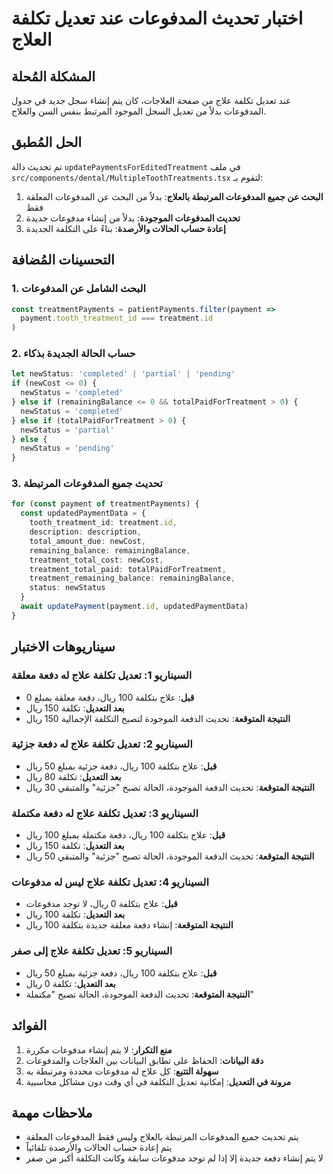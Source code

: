 # اختبار تحديث المدفوعات عند تعديل تكلفة العلاج

## المشكلة المُحلة
عند تعديل تكلفة علاج من صفحة العلاجات، كان يتم إنشاء سجل جديد في جدول المدفوعات بدلاً من تعديل السجل الموجود المرتبط بنفس السن والعلاج.

## الحل المُطبق
تم تحديث دالة `updatePaymentsForEditedTreatment` في ملف `src/components/dental/MultipleToothTreatments.tsx` لتقوم بـ:

1. **البحث عن جميع المدفوعات المرتبطة بالعلاج**: بدلاً من البحث عن المدفوعات المعلقة فقط
2. **تحديث المدفوعات الموجودة**: بدلاً من إنشاء مدفوعات جديدة
3. **إعادة حساب الحالات والأرصدة**: بناءً على التكلفة الجديدة

## التحسينات المُضافة

### 1. البحث الشامل عن المدفوعات
```typescript
const treatmentPayments = patientPayments.filter(payment =>
  payment.tooth_treatment_id === treatment.id
)
```

### 2. حساب الحالة الجديدة بذكاء
```typescript
let newStatus: 'completed' | 'partial' | 'pending'
if (newCost <= 0) {
  newStatus = 'completed'
} else if (remainingBalance <= 0 && totalPaidForTreatment > 0) {
  newStatus = 'completed'
} else if (totalPaidForTreatment > 0) {
  newStatus = 'partial'
} else {
  newStatus = 'pending'
}
```

### 3. تحديث جميع المدفوعات المرتبطة
```typescript
for (const payment of treatmentPayments) {
  const updatedPaymentData = {
    tooth_treatment_id: treatment.id,
    description: description,
    total_amount_due: newCost,
    remaining_balance: remainingBalance,
    treatment_total_cost: newCost,
    treatment_total_paid: totalPaidForTreatment,
    treatment_remaining_balance: remainingBalance,
    status: newStatus
  }
  await updatePayment(payment.id, updatedPaymentData)
}
```

## سيناريوهات الاختبار

### السيناريو 1: تعديل تكلفة علاج له دفعة معلقة
- **قبل**: علاج بتكلفة 100 ريال، دفعة معلقة بمبلغ 0
- **بعد التعديل**: تكلفة 150 ريال
- **النتيجة المتوقعة**: تحديث الدفعة الموجودة لتصبح التكلفة الإجمالية 150 ريال

### السيناريو 2: تعديل تكلفة علاج له دفعة جزئية
- **قبل**: علاج بتكلفة 100 ريال، دفعة جزئية بمبلغ 50 ريال
- **بعد التعديل**: تكلفة 80 ريال
- **النتيجة المتوقعة**: تحديث الدفعة الموجودة، الحالة تصبح "جزئية" والمتبقي 30 ريال

### السيناريو 3: تعديل تكلفة علاج له دفعة مكتملة
- **قبل**: علاج بتكلفة 100 ريال، دفعة مكتملة بمبلغ 100 ريال
- **بعد التعديل**: تكلفة 150 ريال
- **النتيجة المتوقعة**: تحديث الدفعة الموجودة، الحالة تصبح "جزئية" والمتبقي 50 ريال

### السيناريو 4: تعديل تكلفة علاج ليس له مدفوعات
- **قبل**: علاج بتكلفة 0 ريال، لا توجد مدفوعات
- **بعد التعديل**: تكلفة 100 ريال
- **النتيجة المتوقعة**: إنشاء دفعة معلقة جديدة بتكلفة 100 ريال

### السيناريو 5: تعديل تكلفة علاج إلى صفر
- **قبل**: علاج بتكلفة 100 ريال، دفعة جزئية بمبلغ 50 ريال
- **بعد التعديل**: تكلفة 0 ريال
- **النتيجة المتوقعة**: تحديث الدفعة الموجودة، الحالة تصبح "مكتملة"

## الفوائد
1. **منع التكرار**: لا يتم إنشاء مدفوعات مكررة
2. **دقة البيانات**: الحفاظ على تطابق البيانات بين العلاجات والمدفوعات
3. **سهولة التتبع**: كل علاج له مدفوعات محددة ومرتبطة به
4. **مرونة في التعديل**: إمكانية تعديل التكلفة في أي وقت دون مشاكل محاسبية

## ملاحظات مهمة
- يتم تحديث جميع المدفوعات المرتبطة بالعلاج وليس فقط المدفوعات المعلقة
- يتم إعادة حساب الحالات والأرصدة تلقائياً
- لا يتم إنشاء دفعة جديدة إلا إذا لم توجد مدفوعات سابقة وكانت التكلفة أكبر من صفر

